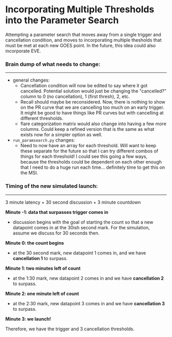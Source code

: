 # Incorporating Multiple Thresholds into the Parameter Search

Attempting a parameter search that moves away from a single trigger and cancellation condition, and moves to incorporating multiple thesholds that must be met at each new GOES point. In the future, this idea could also incorporate EVE.

### Brain dump of what needs to change: 
---
- general changes: 
	 - Cancellation condition will now be edited to say where it got cancelled. Potential solution would just be changing the "cancelled?" column to 0 (no cancellation), 1 (first thresh), 2, etc. 
	 - Recall should maybe be reconsidered. Now, there is nothing to show on the PR curve that we are cancelling too much on an early trigger. It might be good to have things like PR curves but with cancelling at different thresholds. 
	 - flare categorization matrix would also change into having a few more columns. Could keep a refined version that is the same as what exists now for a simpler option as well.
- `run_paramsearch.py` changes: 
	 - Need to now have an array for each threshold. Will want to keep these separate for the future so that I can try different combos of things for each threshold! I could see this going a few ways, because the thresholds could be dependent on each other enough that I need to do a huge run each time... definitely time to get this on the MSI. 
	 
### Timing of the new simulated launch: 
---
3 minute latency + 30 second discussion + 3 minute countdown

**Minute -1: data that surpasses trigger comes in**
 - discussion begins with the goal of starting the count so that a new datapoint comes in at the 30ish second mark. For the simulation, assume we discuss for 30 seconds then. 
 
**Minute 0: the count begins**
 - at the 30 second mark, new datapoint 1 comes in, and we have **cancellation 1** to surpass. 
 
**Minute 1: two minutes left of count**
 - at the 1:30 mark, new datapoint 2 comes in and we have **cancellation 2** to surpass.
 
**Minute 2: one minute left of count**
 - at the 2:30 mark, new datapoint 3 comes in and we have **cancellation 3** to surpass.
 
**Minute 3: we launch!**

Therefore, we have the trigger and 3 cancellation thresholds. 